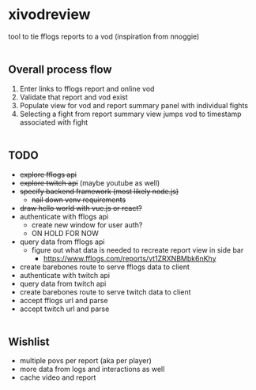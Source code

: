 # xivodreview
tool to tie fflogs reports to a vod (inspiration from nnoggie)
<br><br>
## Overall process flow
1. Enter links to fflogs report and online vod
2. Validate that report and vod exist
3. Populate view for vod and report summary panel with individual fights
4. Selecting a fight from report summary view jumps vod to timestamp associated with fight
<br><br>
## TODO
- ~~explore fflogs api~~
- ~~explore twitch api~~ (maybe youtube as well)
- ~~specify backend framework (most likely node.js)~~
  - ~~nail down venv requirements~~
- ~~draw hello world with vue.js or react?~~
- authenticate with fflogs api
  - create new window for user auth?
  - ON HOLD FOR NOW
- query data from fflogs api
  - figure out what data is needed to recreate report view in side bar
    - https://www.fflogs.com/reports/vt1ZRXNBMbk6nKhy
- create barebones route to serve fflogs data to client
- authenticate with twitch api
- query data from twitch api
- create barebones route to serve twitch data to client
- accept fflogs url and parse
- accept twitch url and parse
<br><br>
## Wishlist
- multiple povs per report (aka per player)
- more data from logs and interactions as well
- cache video and report
